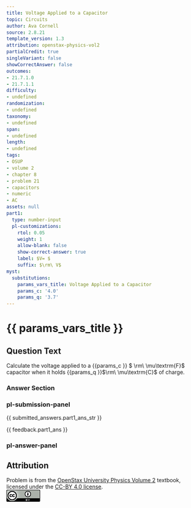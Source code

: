 ```yaml
---
title: Voltage Applied to a Capacitor
topic: Circuits
author: Ava Cornell
source: 2.8.21
template_version: 1.3
attribution: openstax-physics-vol2
partialCredit: true
singleVariant: false
showCorrectAnswer: false
outcomes:
- 21.7.1.0
- 21.7.1.1
difficulty:
- undefined
randomization:
- undefined
taxonomy:
- undefined
span:
- undefined
length:
- undefined
tags:
- OSUP
- volume 2
- chapter 8
- problem 21
- capacitors
- numeric
- AC
assets: null
part1:
  type: number-input
  pl-customizations:
    rtol: 0.05
    weight: 1
    allow-blank: false
    show-correct-answer: true
    label: $V= $
    suffix: $\rm\ V$
myst:
  substitutions:
    params_vars_title: Voltage Applied to a Capacitor
    params_c: '4.0'
    params_q: '3.7'
---
```

# {{ params_vars_title }}

## Question Text

Calculate the voltage applied to a {{params_c }} $ \rm\ \mu\textrm{F}$ capacitor when it holds {{params_q }}$\rm\ \mu\textrm{C}$ of charge.

### Answer Section

### pl-submission-panel

{{ submitted_answers.part1_ans_str }}

{{ feedback.part1_ans }}

### pl-answer-panel

## Attribution

Problem is from the [OpenStax University Physics Volume 2](https://openstax.org/details/books/university-physics-volume-2) textbook, licensed under the [CC-BY 4.0 license](https://creativecommons.org/licenses/by/4.0/).<br>![Image representing the Creative Commons 4.0 BY license.](https://raw.githubusercontent.com/firasm/bits/master/by.png)